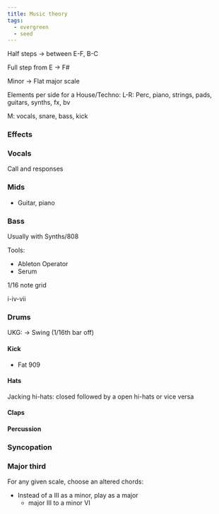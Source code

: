 ```yaml
---
title: Music theory
tags:
  - evergreen
  - seed
---
```


Half steps -> between E-F, B-C

Full step from E -> F#

Minor -> Flat major scale

Elements per side for a House/Techno:
L-R: Perc, piano, strings, pads, guitars, synths, fx, bv

M: vocals, snare, bass, kick

### Effects

### Vocals

Call and responses

### Mids

- Guitar, piano

### Bass

Usually with Synths/808

Tools:

- Ableton Operator
- Serum

1/16 note grid

i-iv-vii

### Drums

UKG: -> Swing (1/16th bar off)

#### Kick

- Fat 909

#### Hats

Jacking hi-hats: closed followed by a open hi-hats or vice versa

#### Claps

#### Percussion

### Syncopation

### Major third

For any given scale, choose an altered chords:

- Instead of a III as a minor, play as a major
  - major III to a minor VI
